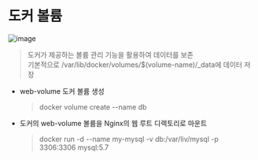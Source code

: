 # 도커 볼륨
![image](https://user-images.githubusercontent.com/80312713/152100318-aa0b341c-9a9c-45d1-b230-68e2e87a6d3a.png)
> 도커가 제공하는 볼륨 관리 기능을 활용하여 데이터를 보존<br>
  기본적으로 /var/lib/docker/volumes/$(volume-name)/_data에 데이터 저장

* web-volume 도커 볼륨 생성
  > docker volume create --name db

* 도커의 web-volume 볼륨을 Nginx의 웹 루트 디렉토리로 마운트
  > docker run -d --name my-mysql -v db:/var/liv/mysql -p 3306:3306 mysql:5.7
